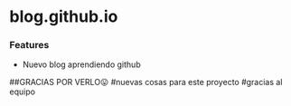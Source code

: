 # blog.github.io
### Features

- Nuevo blog aprendiendo github

##GRACIAS POR VERLO:stuck_out_tongue:
#nuevas cosas para este proyecto
#gracias al equipo